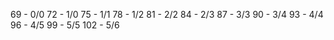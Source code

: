 69   - 0/0
72   - 1/0
75   - 1/1
78   - 1/2
81   - 2/2
84   - 2/3
87   - 3/3
90   - 3/4
93   - 4/4
96   - 4/5
99   - 5/5
102  - 5/6